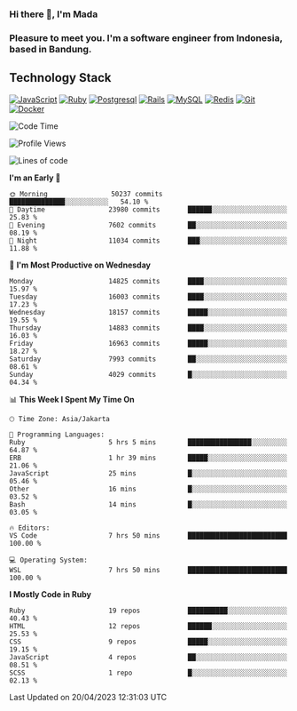 ### Hi there 👋, I'm Mada
### Pleasure to meet you. I'm a software engineer from Indonesia, based in Bandung.

## Technology Stack

[![JavaScript](https://img.shields.io/badge/-JavaScript-%23F7DF1C?style=flat-square&logo=javascript&logoColor=000000&labelColor=%23F7DF1C&color=%23FFCE5A)](https://www.javascript.com/)
[![Ruby](https://img.shields.io/badge/Ruby-CC342D?style=flat-square&logo=ruby&logoColor=white)](https://www.ruby-lang.org/en/)
[![Postgresql](https://img.shields.io/badge/PostgreSQL-316192?style=flat-square&logo=postgresql&logoColor=ffffff)](https://www.postgresql.org/)
[![Rails](https://img.shields.io/badge/Ruby_on_Rails-CC0000?style=flat-square&logo=ruby-on-rails&logoColor=white)](https://rubyonrails.org/)
[![MySQL](https://img.shields.io/badge/-MySQL-4479A1?style=flat-square&logo=MySQL&logoColor=ffffff)](https://www.mysql.com/)
[![Redis](https://img.shields.io/badge/-Redis-DC382D?style=flat-square&logo=Redis&logoColor=ffffff)](https://redis.io/)
[![Git](https://img.shields.io/badge/-Git-%23F05032?style=flat-square&logo=git&logoColor=%23ffffff)](https://git-scm.com/)
[![Docker](https://img.shields.io/badge/-Docker-2496ED?style=flat-square&logo=docker&logoColor=ffffff)](https://www.docker.com/)
<!--
**madaarya/madaarya** is a ✨ _special_ ✨ repository because its `README.md` (this file) appears on your GitHub profile.

Here are some ideas to get you started:

- 🔭 I’m currently working on ...
- 🌱 I’m currently learning ...
- 👯 I’m looking to collaborate on ...
- 🤔 I’m looking for help with ...
- 💬 Ask me about ...
- 📫 How to reach me: ...
- 😄 Pronouns: ...
- ⚡ Fun fact: ...
-->
<!--START_SECTION:waka-->
![Code Time](http://img.shields.io/badge/Code%20Time-5%2C338%20hrs%204%20mins-blue)

![Profile Views](http://img.shields.io/badge/Profile%20Views-0-blue)

![Lines of code](https://img.shields.io/badge/From%20Hello%20World%20I%27ve%20Written-36.0%20million%20lines%20of%20code-blue)

**I'm an Early 🐤** 

```text
🌞 Morning                50237 commits       ██████████████░░░░░░░░░░░   54.10 % 
🌆 Daytime                23980 commits       ██████░░░░░░░░░░░░░░░░░░░   25.83 % 
🌃 Evening                7602 commits        ██░░░░░░░░░░░░░░░░░░░░░░░   08.19 % 
🌙 Night                  11034 commits       ███░░░░░░░░░░░░░░░░░░░░░░   11.88 % 
```
📅 **I'm Most Productive on Wednesday** 

```text
Monday                   14825 commits       ████░░░░░░░░░░░░░░░░░░░░░   15.97 % 
Tuesday                  16003 commits       ████░░░░░░░░░░░░░░░░░░░░░   17.23 % 
Wednesday                18157 commits       █████░░░░░░░░░░░░░░░░░░░░   19.55 % 
Thursday                 14883 commits       ████░░░░░░░░░░░░░░░░░░░░░   16.03 % 
Friday                   16963 commits       █████░░░░░░░░░░░░░░░░░░░░   18.27 % 
Saturday                 7993 commits        ██░░░░░░░░░░░░░░░░░░░░░░░   08.61 % 
Sunday                   4029 commits        █░░░░░░░░░░░░░░░░░░░░░░░░   04.34 % 
```


📊 **This Week I Spent My Time On** 

```text
🕑︎ Time Zone: Asia/Jakarta

💬 Programming Languages: 
Ruby                     5 hrs 5 mins        ████████████████░░░░░░░░░   64.87 % 
ERB                      1 hr 39 mins        █████░░░░░░░░░░░░░░░░░░░░   21.06 % 
JavaScript               25 mins             █░░░░░░░░░░░░░░░░░░░░░░░░   05.46 % 
Other                    16 mins             █░░░░░░░░░░░░░░░░░░░░░░░░   03.52 % 
Bash                     14 mins             █░░░░░░░░░░░░░░░░░░░░░░░░   03.05 % 

🔥 Editors: 
VS Code                  7 hrs 50 mins       █████████████████████████   100.00 % 

💻 Operating System: 
WSL                      7 hrs 50 mins       █████████████████████████   100.00 % 
```

**I Mostly Code in Ruby** 

```text
Ruby                     19 repos            ██████████░░░░░░░░░░░░░░░   40.43 % 
HTML                     12 repos            ██████░░░░░░░░░░░░░░░░░░░   25.53 % 
CSS                      9 repos             █████░░░░░░░░░░░░░░░░░░░░   19.15 % 
JavaScript               4 repos             ██░░░░░░░░░░░░░░░░░░░░░░░   08.51 % 
SCSS                     1 repo              █░░░░░░░░░░░░░░░░░░░░░░░░   02.13 % 
```




 Last Updated on 20/04/2023 12:31:03 UTC
<!--END_SECTION:waka-->
